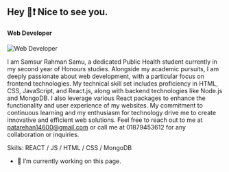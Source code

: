 
## Hey 👻❗ Nice to see you.

#### Web Developer
![Web Developer](https://i.ibb.co/mHRgYtP/Black-and-White-Creative-Profile-Information-Linked-In-Article-Cover-Image.png)

I am Samsur Rahman Samu, a dedicated Public Health student currently in my second year of Honours studies. Alongside my academic pursuits, I am deeply passionate about web development, with a particular focus on frontend technologies. My technical skill set includes proficiency in HTML, CSS, JavaScript, and React.js, along with backend technologies like Node.js and MongoDB. I also leverage various React packages to enhance the functionality and user experience of my websites. My commitment to continuous learning and my enthusiasm for technology drive me to create innovative and efficient web solutions. Feel free to reach out to me at patarehan14600@gmail.com or call me at 01879453612 for any collaboration or inquiries.

Skills:  REACT / JS / HTML / CSS / MongoDB

- 🔭 I’m currently working on this page. 




